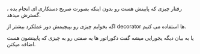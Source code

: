 

رفتار چیزی که پایینش هست رو بدون اینکه بصورت صریح دستکاری ای انجام بده ، گسترش میدهد.

اگه بخوایم چیزی رو بپیچیمش دور عملکرد بیشتر از decorator ها استفاده می کنیم.

یا به بیان دیگه یجورایی میشه گفت دکوراتور ها یه صفتی  رو به چیزی که پایینشون هست اضافه میکنن.

